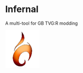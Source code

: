 # Infernal

A multi-tool for GB TVG:R modding

<img height="120px" src="https://github.com/sakis720/Infernal/blob/main/Icons/logo_in.png" />
